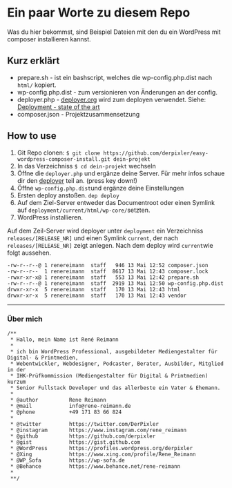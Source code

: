 # Ein paar Worte zu diesem Repo

Was du hier bekommst, sind Beispiel Dateien mit den du ein WordPress mit composer installieren kannst.

## Kurz erklärt

 * prepare.sh - ist ein bashscript, welches die wp-config.php.dist nach `html/` kopiert.
 * wp-config.php.dist - zum versionieren von Änderungen an der config.
 * deployer.php - [deployer.org](deployer.org) wird zum deployen verwendet. Siehe: [Deployment - state of the art](https://github.com/derpixler/Deployment-state-of-the-art)
 * composer.json - Projektzusammensetzung

## How to use

1. Git Repo clonen: 
   `$ git clone https://github.com/derpixler/easy-wordpress-composer-install.git dein-projekt`
2. In das Verzeichniss `$ cd dein-projekt` wechseln
3. Öffne die `deployer.php` und ergänze deine Server. 
   Für mehr infos schaue dir den [deployer](https://derpixler.github.io/Deployment-state-of-the-art/#deployer) teil an. (press key down!)
4. Öffne `wp-config.php.dist`und ergänze deine Einstellungen
5. Ersten deploy anstoßen. `dep deploy`
5. Auf dem Ziel-Server entweder das Documentroot oder einen Symlink auf `deployment/current/html/wp-core/`setzten.
6. WordPress installieren.

Auf dem Zeil-Server wird deployer unter `deployment` ein Verzeichniss `releases/[RELEASE_NR]` und einen Symlink `current`, der nach `releases/[RELEASE_NR]` zeigt anlegen. Nach dem deploy wird `current`wie folgt aussehen.
```
-rw-r--r--@ 1 renereimann  staff   946 13 Mai 12:52 composer.json
-rw-r--r--  1 renereimann  staff  8617 13 Mai 12:43 composer.lock
-rwxr-xr-x@ 1 renereimann  staff   553 13 Mai 12:42 prepare.sh
-rw-r--r--@ 1 renereimann  staff  2919 13 Mai 12:50 wp-config.php.dist
drwxr-xr-x  5 renereimann  staff   170 13 Mai 12:43 html
drwxr-xr-x  5 renereimann  staff   170 13 Mai 12:43 vendor
```

---

### Über mich
```
/**
 * Hallo, mein Name ist René Reimann
 *
 * ich bin WordPress Professional, ausgebildeter Mediengestalter für Digital- & Printmedien,
 * Webentwickler, Webdesigner, Podcaster, Berater, Ausbilder, Mitglied in der
 * IHK-Prüfkommission (Mediengestalter für Digital & Printmedien) kurzum
 * Senior Fullstack Developer und das allerbeste ein Vater & Ehemann.
 *
 * @author          Rene Reimann
 * @mail            info@rene-reimann.de
 * @phone           +49 171 83 66 824
 *
 * @twitter         https://twitter.com/DerPixler
 * @instagram       https://www.instagram.com/rene_reimann
 * @github          https://github.com/derpixler
 * @gist            https://gist.github.com
 * @WordPress       https://profiles.wordpress.org/derpixler
 * @Xing            https://www.xing.com/profile/Rene_Reimann
 * @WP_Sofa         https://wp-sofa.de
 * @Behance         https://www.behance.net/rene-reimann
 *
 **/
 ```

